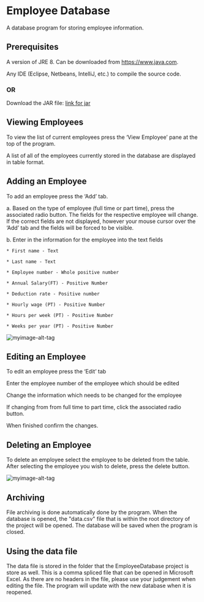 # Employee Database
A database program for storing employee information.

## Prerequisites
A version of JRE 8. Can be downloaded from https://www.java.com.

Any IDE (Eclipse, Netbeans, IntelliJ, etc.) to compile the source code.

### OR

Download the JAR file: [link for jar](https://github.com/AbilarshViji/EmployeeDatabase/raw/master/dist/EmployeeDatabase.jar)

## Viewing Employees
To view the list of current employees press the ‘View Employee’ pane at the top of the program.

A list of all of the employees currently stored in the database are displayed in table format.

## Adding an Employee
To add an employee press the ‘Add’ tab.
  
  a.  Based on the type of employee (full time or part time), press the associated radio button. The fields for the respective employee will   change. If the correct fields are not displayed, however your mouse cursor over the ‘Add’ tab and the fields will be forced to be visible.
  
  b.  Enter in the information for the employee into the text fields
  
    * First name - Text
    
    * Last name - Text
    
    * Employee number - Whole positive number
    
    * Annual Salary(FT) - Positive Number
    
    * Deduction rate - Positive number
    
    * Hourly wage (PT) - Positive Number
    
    * Hours per week (PT) - Positive Number
    
    * Weeks per year (PT) - Positive Number
    
![myimage-alt-tag](http://i.imgur.com/Rq1Dt4a.png)
## Editing an Employee
To edit an employee press the ‘Edit’ tab

Enter the employee number of the employee which should be edited

Change the information which needs to be changed for the employee

If changing from from full time to part time, click the associated radio button.

When finished confirm the changes.

## Deleting an Employee
To delete an employee select the employee to be deleted from the table.
After selecting the employee you wish to delete, press the delete button.

![myimage-alt-tag](http://i.imgur.com/TmojlHj.png)

## Archiving
File archiving is done automatically done by the program. When the database is opened, the "data.csv" file that is within the root directory of the project will be opened. The database will be saved when the program is closed.

## Using the data file
The data file is stored in the folder that the EmployeeDatabase project is store as well. This is a comma spliced file that can be opened in Microsoft Excel. As there are no headers in the file, please use your judgement when editing the file. The program will update with the new database when it is reopened.



